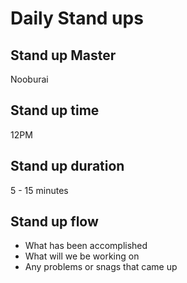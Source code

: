 # Daily Stand ups

## Stand up Master

Nooburai

## Stand up time

12PM

## Stand up duration

5 - 15 minutes

## Stand up flow

- What has been accomplished
- What will we be working on
- Any problems or snags that came up